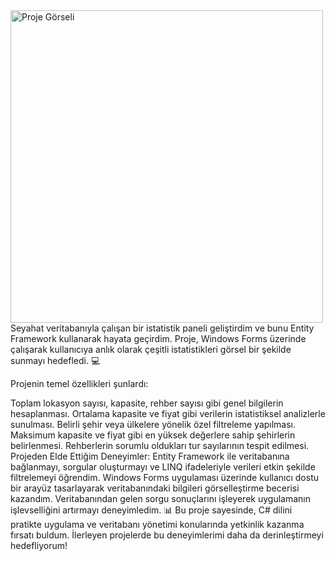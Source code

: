 <a target="_blank">
    <img src="https://file.io/WBejRUjPBkk4" alt="Proje Görseli" width="500">
</a>
Seyahat veritabanıyla çalışan bir istatistik paneli geliştirdim ve bunu Entity Framework kullanarak hayata geçirdim. Proje, Windows Forms üzerinde çalışarak kullanıcıya anlık olarak çeşitli istatistikleri görsel bir şekilde sunmayı hedefledi. 💻

Projenin temel özellikleri şunlardı:

Toplam lokasyon sayısı, kapasite, rehber sayısı gibi genel bilgilerin hesaplanması.
Ortalama kapasite ve fiyat gibi verilerin istatistiksel analizlerle sunulması.
Belirli şehir veya ülkelere yönelik özel filtreleme yapılması.
Maksimum kapasite ve fiyat gibi en yüksek değerlere sahip şehirlerin belirlenmesi.
Rehberlerin sorumlu oldukları tur sayılarının tespit edilmesi.
Projeden Elde Ettiğim Deneyimler:
Entity Framework ile veritabanına bağlanmayı, sorgular oluşturmayı ve LINQ ifadeleriyle verileri etkin şekilde filtrelemeyi öğrendim.
Windows Forms uygulaması üzerinde kullanıcı dostu bir arayüz tasarlayarak veritabanındaki bilgileri görselleştirme becerisi kazandım.
Veritabanından gelen sorgu sonuçlarını işleyerek uygulamanın işlevselliğini artırmayı deneyimledim. 📊
Bu proje sayesinde, C# dilini pratikte uygulama ve veritabanı yönetimi konularında yetkinlik kazanma fırsatı buldum. İlerleyen projelerde bu deneyimlerimi daha da derinleştirmeyi hedefliyorum!
